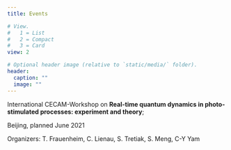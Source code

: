 ```yaml
---
title: Events

# View.
#   1 = List
#   2 = Compact
#   3 = Card
view: 2

# Optional header image (relative to `static/media/` folder).
header:
  caption: ""
  image: ""
---
```



International CECAM-Workshop on **Real-time quantum dynamics in photo-stimulated processes: experiment and theory**; 


Beijing, planned June 2021


Organizers: T. Frauenheim, C. Lienau, S. Tretiak, S. Meng, C-Y Yam

